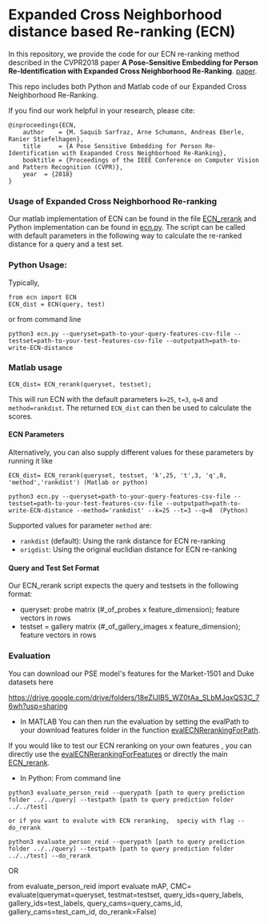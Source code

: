# Expanded Cross Neighborhood distance based Re-ranking (ECN)

In this repository, we provide the code for our ECN re-ranking method described in the CVPR2018 paper **A Pose-Sensitive Embedding for Person Re-Identification with Expanded Cross Neighborhood Re-Ranking**. [paper](http://openaccess.thecvf.com/content_cvpr_2018/papers/Sarfraz_A_Pose-Sensitive_Embedding_CVPR_2018_paper.pdf).

This repo includes both Python and Matlab code of our Expanded Cross Neighborhood Re-Ranking. 

If you find our work helpful in your research, please cite:

``` 
@inproceedings{ECN,
    author    = {M. Saquib Sarfraz, Arne Schumann, Andreas Eberle, Ranier Stiefelhagen}, 
    title     = {A Pose Sensitive Embedding for Person Re-Identification with Exapanded Cross Neighborhood Re-Ranking}, 
    booktitle = {Proceedings of the IEEE Conference on Computer Vision and Pattern Recognition (CVPR)},
    year  = {2018}
}
``` 

### Usage of Expanded Cross Neighborhood Re-ranking

Our matlab implementation of ECN can be found in the file [ECN_rerank](https://github.com/pse-ecn/expanded-cross-neighborhood/blob/master/ECN_rerank.m) and Python implementation can be found in [ecn.py](https://github.com/pse-ecn/expanded-cross-neighborhood/blob/master/ecn.py). 
The script can be called with default parameters in the following way to calculate the re-ranked distance for a query and a test set.

### Python Usage:
Typically,
```
from ecn import ECN
ECN_dist = ECN(query, test)
```
or from command line
```
python3 ecn.py --queryset=path-to-your-query-features-csv-file --testset=path-to-your-test-features-csv-file --outputpath=path-to-write-ECN-distance
```

### Matlab usage
```
ECN_dist= ECN_rerank(queryset, testset);
```

This will run ECN with the default parameters `k=25`, `t=3`, `q=8` and `method=rankdist`. The returned `ECN_dist` can then be used to calculate the scores.

#### ECN Parameters
Alternatively, you can also supply different values for these parameters by running it like

```
ECN_dist= ECN_rerank(queryset, testset, 'k',25, 't',3, 'q',8, 'method','rankdist') (Matlab or python)

python3 ecn.py --queryset=path-to-your-query-features-csv-file --testset=path-to-your-test-features-csv-file --outputpath=path-to-write-ECN-distance --method='rankdist' --k=25 --t=3 --q=8  (Python)
```

Supported values for parameter `method` are:
* `rankdist` (default): Using the rank distance for ECN re-ranking
* `origdist`: Using the original euclidian distance for ECN re-ranking


#### Query and Test Set Format

Our ECN_rerank script expects the query and testsets in the following format:

* queryset: probe matrix (#_of_probes x feature_dimension);  feature vectors in rows
* testset = gallery matrix (#_of_gallery_images x feature_dimension); feature vectors in rows

### Evaluation

You can download our PSE model's features for the Market-1501 and Duke datasets here

https://drive.google.com/drive/folders/18eZlJIB5_WZ0tAa_SLbMJqxQS3C_76wh?usp=sharing

* In MATLAB 
You can then run the evaluation by setting the evalPath to your download features folder in the function [evalECNRerankingForPath](https://github.com/pse-ecn/expanded-cross-neighborhood/blob/master/evalECNRerankingForPath.m).

If you would like to test our ECN reranking on your own features , you can directly use the [evalECNRerankingForFeatures](https://github.com/pse-ecn/expanded-cross-neighborhood/blob/master/evalECNRerankingForFeatures.m) or directly the main [ECN_rerank](https://github.com/pse-ecn/expanded-cross-neighborhood/blob/master/ECN_rerank.m). 

* In Python:
From command  line
```
python3 evaluate_person_reid --querypath [path to query prediction folder ../../query] --testpath [path to query prediction folder ../../test] 

or if you want to evalute with ECN reranking,  speciy with flag --do_rerank

python3 evaluate_person_reid --querypath [path to query prediction folder ../../query] --testpath [path to query prediction folder ../../test] --do_rerank

```
OR

from evaluate_person_reid import evaluate
mAP, CMC= evaluate(querymat=queryset, testmat=testset, query_ids=query_labels, gallery_ids=test_labels,
            query_cams=query_cams_id, gallery_cams=test_cam_id, do_rerank=False)

            



